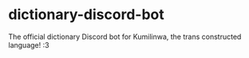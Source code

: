 # dictionary-discord-bot

The official dictionary Discord bot for Kumilinwa, the trans constructed language! :3
